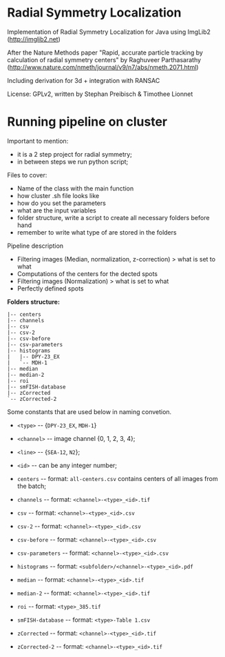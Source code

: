 # Radial Symmetry Localization
Implementation of Radial Symmetry Localization for Java using ImgLib2 (http://imglib2.net)

After the Nature Methods paper "Rapid, accurate particle tracking by calculation of radial symmetry centers" by Raghuveer Parthasarathy (http://www.nature.com/nmeth/journal/v9/n7/abs/nmeth.2071.html)

Including derivation for 3d + integration with RANSAC

License: GPLv2, written by Stephan Preibisch & Timothee Lionnet


# Running pipeline on cluster 

Important to mention:

- it is a 2 step project for radial symmetry;
- in between steps we run python script;


Files to cover:
- Name of the class with the main function
- how cluster .sh file looks like
- how do you set the parameters 
- what are the input variables 
- folder structure, write a script to create all necessary folders before hand
- remember to write what type of are stored in the folders 


Pipeline description 
- Filtering images (Median, normalization, z-correction) > what is set to what
- Computations of the centers for the dected spots
- Filtering images (Normalization) > what is set to what
- Perfectly defined spots


**Folders structure:**

```
|-- centers
|-- channels
|-- csv
|-- csv-2
|-- csv-before
|-- csv-parameters
|-- histograms
|   |-- DPY-23_EX
|   `-- MDH-1
|-- median
|-- median-2
|-- roi
|-- smFISH-database
|-- zCorrected
`-- zCorrected-2
```

Some constants that are used below in naming convetion.

- `<type>` -- {`DPY-23_EX`, `MDH-1`}
- `<channel>` -- image channel {0, 1, 2, 3, 4};
- `<line>` -- {`SEA-12`, `N2`};
- `<id>` -- can be any integer number;


- `centers` -- format: `all-centers.csv` contains centers of all images from the batch; 
- `channels` -- format: `<channel>-<type>_<id>.tif` 
- `csv` -- format: `<channel>-<type>_<id>.csv`
- `csv-2` -- format: `<channel>-<type>_<id>.csv`
- `csv-before` -- format: `<channel>-<type>_<id>.csv`
- `csv-parameters` -- format: `<channel>-<type>_<id>.csv`
- `histograms` -- format: `<subfolder>/<channel>-<type>_<id>.pdf`
- `median` -- format: `<channel>-<type>_<id>.tif`
- `median-2` -- format: `<channel>-<type>_<id>.tif`
- `roi` -- format: `<type>_385.tif`
- `smFISH-database` -- format: `<type>-Table 1.csv`
- `zCorrected` -- format: `<channel>-<type>_<id>.tif`
- `zCorrected-2` -- format: `<channel>-<type>_<id>.tif`